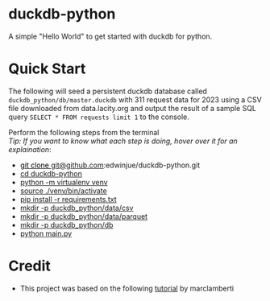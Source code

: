 # duckdb-python

A simple "Hello World" to get started with duckdb for python. 

# Quick Start

The following will seed a persistent duckdb database called `duckdb_python/db/master.duckdb` with 311 request data for 2023 using a CSV file downloaded from data.lacity.org and output the result of a sample SQL query `SELECT * FROM requests limit 1` to the console. 

Perform the following steps from the terminal  
_Tip: If you want to know what each step is doing, hover over it for an explaination_:
* <a href="#" title="Clones this project" style="color: black;">git clone git@github.com:edwinjue/duckdb-python.git</a>
* <a href="#" title="Changes to the project's root directory">cd duckdb-python</a>
* <a href="#" title="Sets up a python virtual environment so any dependencies installed will be for this project only">python -m virtualenv venv</a>
* <a href="#" title="Activates the virtual environment created above">source ./venv/bin/activate</a>
* <a href="#" title="Installs all project dependencies">pip install -r requirements.txt</a>
* <a href="#" title="Creates the directory containing your raw .csv data files">mkdir -p duckdb_python/data/csv</a>
* <a href="#" title="Creates the output directory for all generated .parquet files ">mkdir -p duckdb_python/data/parquet</a>
* <a href="#" title="Creates the directory containing the persistent database">mkdir -p duckdb_python/db</a>
* <a href="#" title="Executes the main code">python [main.py](https://github.com/edwinjue/duckdb-python/blob/main/main.py)</a>

# Credit
* This project was based on the following [tutorial](https://marclamberti.com/blog/duckdb-getting-started-for-beginners/) by marclamberti
